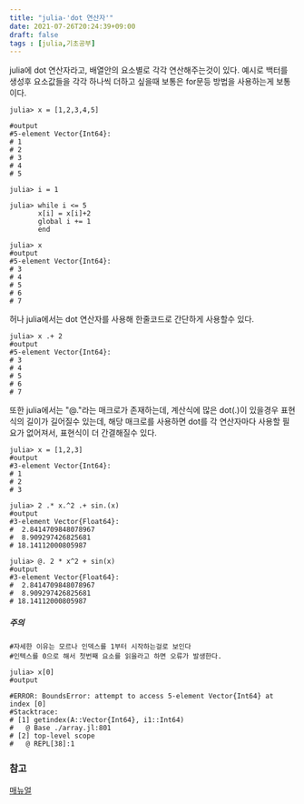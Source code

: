 ```yaml
---
title: "julia-'dot 연산자'"
date: 2021-07-26T20:24:39+09:00
draft: false
tags : [julia,기초공부]
---
```


julia에 dot 연산자라고, 배열안의 요소별로 각각 연산해주는것이 있다.
예시로 백터를 생성후 요소값들을 각각 하나씩 더하고 싶을때 보통은 for문등 방법을 사용하는게 보통이다.

```
julia> x = [1,2,3,4,5]

#output
#5-element Vector{Int64}:
# 1
# 2
# 3
# 4
# 5

julia> i = 1

julia> while i <= 5
       x[i] = x[i]+2
       global i += 1
       end

julia> x
#output
#5-element Vector{Int64}:
# 3
# 4
# 5
# 6
# 7

```

허나 julia에서는 dot 연산자를 사용해 한줄코드로 간단하게 사용할수 있다.
```
julia> x .+ 2
#output
#5-element Vector{Int64}:
# 3
# 4
# 5
# 6
# 7
```

또한 julia에서는 "@."라는 매크로가 존재하는데, 계산식에 많은 dot(.)이 있을경우 표현식의 길이가 길어질수 있는데, 해당 매크로를 사용하면 dot를 각 연산자마다 사용할 필요가 없어져서, 표현식이 더 간결해질수 있다.

```
julia> x = [1,2,3]
#output
#3-element Vector{Int64}:
# 1
# 2
# 3

julia> 2 .* x.^2 .+ sin.(x)
#output
#3-element Vector{Float64}:
#  2.8414709848078967
#  8.909297426825681
# 18.14112000805987

julia> @. 2 * x^2 + sin(x)
#output
#3-element Vector{Float64}:
#  2.8414709848078967
#  8.909297426825681
# 18.14112000805987

```


##### 주의
```
#자세한 이유는 모르나 인덱스를 1부터 시작하는걸로 보인다
#인텍스를 0으로 해서 첫번째 요소를 읽을라고 하면 오류가 발생한다.

julia> x[0]
#output

#ERROR: BoundsError: attempt to access 5-element Vector{Int64} at index [0]
#Stacktrace:
# [1] getindex(A::Vector{Int64}, i1::Int64)
#   @ Base ./array.jl:801
# [2] top-level scope
#   @ REPL[38]:1
```

### 참고
[매뉴얼](https://docs.julialang.org/en/v1/manual/mathematical-operations/)